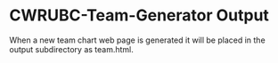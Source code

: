 # CWRUBC-Team-Generator Output
When a new team chart web page is generated it will be placed in the output
subdirectory as team.html.

